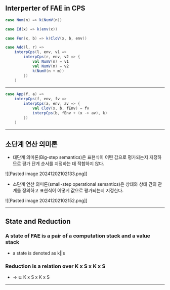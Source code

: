 ## Interperter of FAE in CPS
```scala
case Num(n) => k(NumV(n))

case Id(x) => k(env(x))

case Fun(x, b) => k(CloV(x, b, env))

case Add(l, r) =>
	interpCps(l, env, v1 =>
		interpCps(r, env, v2 => {
			val NumV(n) = v1
			val NumV(n) = v2
			k(NumV(n + m))
		})
	)
```

---
```scala
case App(f, a) =>
	interpCps(f, env, fv =>
		interpCps(a, env, av => {
			val CloV(x, b, fEnv) = fv
			interpCps(b, fEnv + (x -> av), k)
		})
	)
```

---
## 소단계 연산 의미론
- 대단계 의미론(Big-step semantics)은 표현식이 어떤 값으로 평가되는지 지정하므로 평가 단계 순서를 지정하는 데 적합하지 않다.

![[Pasted image 20241202102133.png]]


- 소단계 연산 의미론(small-step operational semantics)은 상태와 상태 간의 관계를 정의하고 표현식이 어떻게 값으로 평가되는지 지정한다.

![[Pasted image 20241202102152.png]]

---
## State and Reduction
### A state of FAE is a pair of a computation stack and a value stack
- a state is denoted as k||s

### Reduction is a relation over K x S x K x S
- $\rightarrow$ $\subseteq$ K x S x K x S

---
